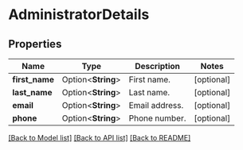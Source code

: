# AdministratorDetails

## Properties

Name | Type | Description | Notes
------------ | ------------- | ------------- | -------------
**first_name** | Option<**String**> | First name. | [optional]
**last_name** | Option<**String**> | Last name. | [optional]
**email** | Option<**String**> | Email address. | [optional]
**phone** | Option<**String**> | Phone number. | [optional]

[[Back to Model list]](../README.md#documentation-for-models) [[Back to API list]](../README.md#documentation-for-api-endpoints) [[Back to README]](../README.md)


